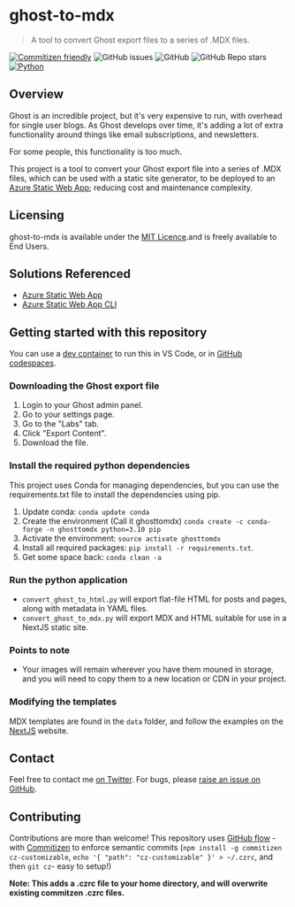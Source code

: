 # ghost-to-mdx
> A tool to convert Ghost export files to a series of .MDX files.

[![Commitizen friendly](https://img.shields.io/badge/commitizen-friendly-brightgreen.svg)](http://commitizen.github.io/cz-cli/)
![GitHub issues](https://img.shields.io/github/issues/Sealjay/ghost-to-mdx)
![GitHub](https://img.shields.io/github/license/Sealjay/ghost-to-mdx)
![GitHub Repo stars](https://img.shields.io/github/stars/Sealjay/ghost-to-mdx?style=social)
[![Python](https://img.shields.io/badge/--3178C6?logo=python&logoColor=ffffff)](https://www.python.org/)

## Overview
Ghost is an incredible project, but it's very expensive to run, with overhead for single user blogs. As Ghost develops over time, it's adding a lot of extra functionality around things like email subscriptions, and newsletters.

For some people, this functionality is too much.

This project is a tool to convert your Ghost export file into a series of .MDX files, which can be used with a static site generator, to be deployed to an [Azure Static Web App](https://docs.microsoft.com/en-us/azure/static-web-apps/deploy-nextjs?WT.mc_id=AI-MVP-5004204); reducing cost and maintenance complexity.


## Licensing
ghost-to-mdx is available under the [MIT Licence](./LICENCE).and is freely available to End Users.

## Solutions Referenced
- [Azure Static Web App](https://docs.microsoft.com/en-us/azure/static-web-apps/deploy-nextjs?WT.mc_id=AI-MVP-5004204)
- [Azure Static Web App CLI](https://learn.microsoft.com/en-us/azure/developer/javascript/how-to/with-web-app/static-web-app-with-swa-cli/introduction?WT.mc_id=AI-MVP-5004204)

## Getting started with this repository
You can use a [dev container](https://docs.microsoft.com/en-us/azure-sphere/app-development/container-build-vscode?&WT.mc_id=AI-MVP-500420) to run this in VS Code, or in [GitHub codespaces](https://github.com/features/codespaces).

### Downloading the Ghost export file
1. Login to your Ghost admin panel.
2. Go to your settings page.
3. Go to the "Labs" tab.
4. Click "Export Content".
5. Download the file.

### Install the required python dependencies
This project uses Conda for managing dependencies, but you can use the requirements.txt file to install the dependencies using pip.

1. Update conda: `conda update conda`
2. Create the environment (Call it ghosttomdx) `conda create -c conda-forge -n ghosttomdx python=3.10 pip`
3. Activate the environment: `source activate ghosttomdx`
4. Install all required packages: `pip install -r requirements.txt`.
5. Get some space back: `conda clean -a`

### Run the python application

- `convert_ghost_to_html.py` will export flat-file HTML for posts and pages, along with metadata in YAML files.
- `convert_ghost_to_mdx.py` will export MDX and HTML suitable for use in a NextJS static site.


### Points to note
- Your images will remain wherever you have them mouned in storage, and you will need to copy them to a new location or CDN in your project.

### Modifying the templates
MDX templates are found in the `data` folder, and follow the examples on the [NextJS](https://nextjs.org/docs/advanced-features/using-mdx) website.

## Contact
Feel free to contact me [on Twitter](https://twitter.com/sealjay_clj). For bugs, please [raise an issue on GitHub](https://github.com/Sealjay/ghost-to-mdx/issue).

## Contributing
Contributions are more than welcome! This repository uses [GitHub flow](https://guides.github.com/introduction/flow/) - with [Commitizen](https://github.com/commitizen/cz-cli#making-your-repo-commitizen-friendly) to enforce semantic commits (`npm install -g commitizen cz-customizable`, `echo '{ "path": "cz-customizable" }' > ~/.czrc`, and then `git cz`- easy to setup!)

**Note: This adds a .czrc file to your home directory, and will overwrite existing commitzen .czrc files.**